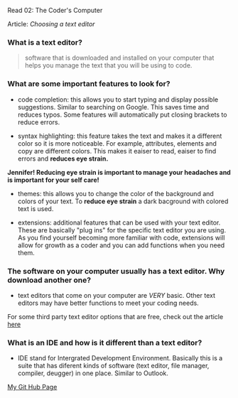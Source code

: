 Read 02: The Coder's Computer  

Article: _Choosing a text editor_

### What is a text editor?  
>software that is downloaded and installed on your computer that helps you manage the text that you will be using to code.  

### What are some important features to look for?  

- code completion: this allows you to start typing and display possible suggestions.  Similar to searching on Google. This saves time and reduces typos.  Some features will automatically put closing brackets to reduce errors. 

- syntax highlighting: this feature takes the text and makes it a different color so it is more noticeable.  For example, attributes, elements and copy are different colors.  This makes it eaiser to read, eaiser to find errors and **reduces eye strain.** 

**Jennifer! Reducing eye strain is important to manage your headaches and is important for your self care!**

- themes: this allows you to change the color of the background and colors of your text. To **reduce eye strain** a dark bacground with colored text is used. 

- extensions: additional features that can be used with your text editor. These are basically "plug ins" for the specific text editor you are using.  As you find yourself becoming more familiar with code, extensions will allow for growth as a coder and you can add functions when you need them. 

### The software on your computer usually has a text editor.  Why download another one?

- text editors that come on your computer are _VERY_ basic. Other text editors may have better functions to meet your coding needs. 

For some third party text editor options that are free, check out the article [here](https://codefellows.github.io/code-102-guide/curriculum/class-02/Choosing-A-Text-Editor--The-Older-Coder.pdf)


### What is an IDE and how is it different than a text editor? 

- IDE stand for Intergrated Development Environment.  Basically this is a suite that has diferent kinds of software (text editor, file manager, compiler, deugger) in one place. Similar to Outlook. 


[My Git Hub Page](https://jennifer4450.github.io/LearningJournal/)



